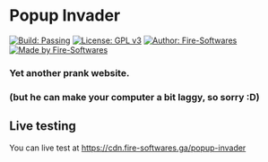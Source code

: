 # Popup Invader
[![Build: Passing](https://img.shields.io/badge/build-passing-green.svg)](https://api.fire-softwares.ga/?page=download) [![License: GPL v3](https://img.shields.io/badge/License-GPL%20v3-blue.svg)](https://www.gnu.org/licenses/gpl-3.0)  [![Author: Fire-Softwares](https://img.shields.io/badge/author-Fire%20Softwares-purple.svg)](https://www.fire-softwares.ga) [![Made by Fire-Softwares](https://img.shields.io/badge/fire-softwares-orange.svg)](https://www.fire-softwares.ga)

### Yet another prank website.
### (but he can make your computer a bit laggy, so sorry :D)

## Live testing
You can live test at https://cdn.fire-softwares.ga/popup-invader
